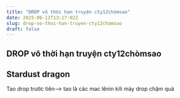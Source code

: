 ```yaml
---
title: "DROP vô thời hạn truyện cty12chòmsao"
date: 2025-06-12T13:17:02Z
slug: drop-vo-thoi-han-truyen-cty12chomsao
draft: false
---
```


## DROP vô thời hạn truyện cty12chòmsao

## Stardust dragon

Tao drop trước tiên--> tao là các mac lênin kili mày drop chậm quá